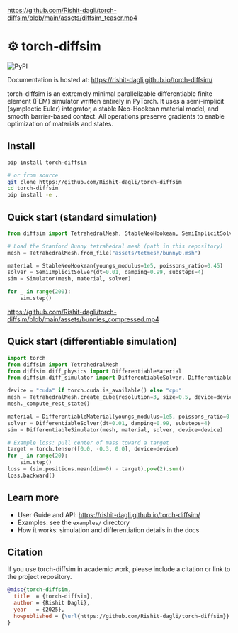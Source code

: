 https://github.com/Rishit-dagli/torch-diffsim/blob/main/assets/diffsim_teaser.mp4

# ⚙️ torch-diffsim

![PyPI](https://img.shields.io/pypi/v/torch-diffsim?style=flat-square)

Documentation is hosted at: https://rishit-dagli.github.io/torch-diffsim/

torch-diffsim is an extremely minimal parallelizable differentiable finite element (FEM) simulator written entirely in PyTorch. It uses a semi-implicit (symplectic Euler) integrator, a stable Neo-Hookean material model, and smooth barrier-based contact. All operations preserve gradients to enable optimization of materials and states.

## Install


```bash
pip install torch-diffsim

# or from source
git clone https://github.com/Rishit-dagli/torch-diffsim
cd torch-diffsim
pip install -e .
```

## Quick start (standard simulation)

```python
from diffsim import TetrahedralMesh, StableNeoHookean, SemiImplicitSolver, Simulator

# Load the Stanford Bunny tetrahedral mesh (path in this repository)
mesh = TetrahedralMesh.from_file("assets/tetmesh/bunny0.msh")

material = StableNeoHookean(youngs_modulus=1e5, poissons_ratio=0.45)
solver = SemiImplicitSolver(dt=0.01, damping=0.99, substeps=4)
sim = Simulator(mesh, material, solver)

for _ in range(200):
    sim.step()
```

https://github.com/Rishit-dagli/torch-diffsim/blob/main/assets/bunnies_compressed.mp4

## Quick start (differentiable simulation)

```python
import torch
from diffsim import TetrahedralMesh
from diffsim.diff_physics import DifferentiableMaterial
from diffsim.diff_simulator import DifferentiableSolver, DifferentiableSimulator

device = "cuda" if torch.cuda.is_available() else "cpu"
mesh = TetrahedralMesh.create_cube(resolution=3, size=0.5, device=device)
mesh._compute_rest_state()

material = DifferentiableMaterial(youngs_modulus=1e5, poissons_ratio=0.4, requires_grad=True).to(device)
solver = DifferentiableSolver(dt=0.01, damping=0.99, substeps=4)
sim = DifferentiableSimulator(mesh, material, solver, device=device)

# Example loss: pull center of mass toward a target
target = torch.tensor([0.0, -0.3, 0.0], device=device)
for _ in range(20):
    sim.step()
loss = (sim.positions.mean(dim=0) - target).pow(2).sum()
loss.backward()
```

## Learn more

- User Guide and API: https://rishit-dagli.github.io/torch-diffsim/
- Examples: see the `examples/` directory
- How it works: simulation and differentiation details in the docs

## Citation

If you use torch-diffsim in academic work, please include a citation or link to the project repository.

```bibtex
@misc{torch-diffsim,
  title  = {torch-diffsim},
  author = {Rishit Dagli},
  year   = {2025},
  howpublished = {\url{https://github.com/Rishit-dagli/torch-diffsim}}
}
```


